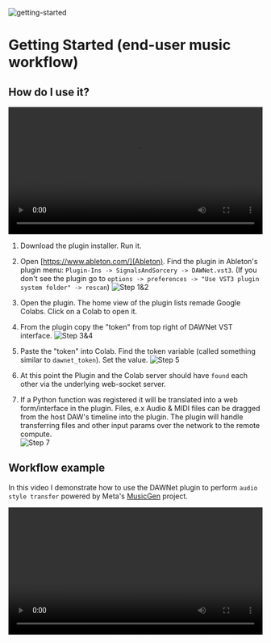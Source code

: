 
![getting-started](/sas_getting_started.png)

# Getting Started (end-user music workflow)
## How do I use it?
 
<video width="100%" controls>
  <source src="https://storage.googleapis.com/docs-assets/getting-started-video.mov">
  Your browser does not support the video tag.
</video>
  
1. Download the plugin installer. Run it. 
2. Open [https://www.ableton.com/](Ableton).  Find the plugin in Ableton's plugin menu: `Plugin-Ins -> SignalsAndSorcery -> DAWNet.vst3`.  (If you don't see the plugin go to `options -> preferences -> "Use VST3 plugin system folder" -> rescan`)
![Step 1&2](https://storage.googleapis.com/docs-assets/gettingstarted2.png)
   
3. Open the plugin.  The home view of the plugin lists remade Google Colabs.  Click on a Colab to open it. 
4. From the plugin copy the "token" from top right of DAWNet VST interface.
![Step 3&4](https://storage.googleapis.com/docs-assets/gettingsstarted4.png)
   
5. Paste the "token" into Colab.  Find the token variable (called something similar to `dawnet_token`).  Set the value.
   ![Step 5](https://storage.googleapis.com/docs-assets/gettingstarted5.png)
   
6. At this point the Plugin and the Colab server should have `found` each other via the underlying web-socket server.
7. If a Python function was registered it will be translated into a web form/interface in the plugin.  Files, e.x Audio & MIDI files can be dragged from the host DAW's timeline into the plugin.  The plugin will handle transferring files and other input params over the network to the remote compute.    
   ![Step 7](https://storage.googleapis.com/docs-assets/gettingstarted7.png)
   

## Workflow example

In this video I demonstrate how to use the DAWNet plugin to perform `audio style transfer` powered by Meta's [MusicGen](https://ai.meta.com/resources/models-and-libraries/audiocraft/) project.

<video width="100%" controls>
  <source src="https://storage.googleapis.com/docs-assets/style-tranfer-demo.mov">
  Your browser does not support the video tag.
</video>